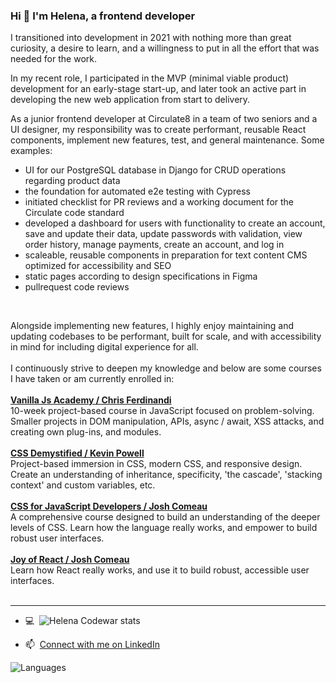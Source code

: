 ### Hi 👋 I'm Helena, a frontend developer

I transitioned into development in 2021 with nothing more than great curiosity, a desire to learn, and a willingness to put in all the effort that was needed for the work.

In my recent role, I participated in the MVP (minimal viable product) development for an early-stage start-up, and later took an active part in developing the new web application from start to delivery. 


As a junior frontend developer at Circulate8 in a team of two seniors and a UI designer, my responsibility was to create performant, reusable React components, implement new features, test, and general maintenance. Some examples:

- UI for our PostgreSQL database in Django for CRUD operations regarding product data
- the foundation for automated e2e testing with Cypress
- initiated checklist for PR reviews and a working document for the Circulate code standard
- developed a dashboard for users with functionality to create an account, save and update their data, update
passwords with validation, view order history, manage payments, create an account, and log in
- scaleable, reusable components in preparation for text content CMS optimized for accessibility and SEO
- static pages according to design specifications in Figma
- pullrequest code reviews
<br>

Alongside implementing new features, I highly enjoy maintaining and updating codebases to be performant, built for scale, and with accessibility in mind for including digital experience for all.<br><br>
I continuously strive to deepen my knowledge and below are some courses I have taken or am currently enrolled in:<br><br>
**[Vanilla Js Academy / Chris Ferdinandi](https://vanillajsacademy.com/)**<br>
10-week project-based course in JavaScript focused on problem-solving. Smaller projects in DOM manipulation, APIs, async / await, XSS attacks, and creating own plug-ins, and modules.<br><br>
**[CSS Demystified / Kevin Powell](https://cssdemystified.com/)**<br>
Project-based immersion in CSS, modern CSS, and responsive design. Create an understanding of inheritance, specificity, 'the cascade', 'stacking context' and custom variables, etc.<br><br>
**[CSS for JavaScript Developers / Josh Comeau](https://css-for-js.dev/)**<br>
A comprehensive course designed to build an understanding of the deeper levels of CSS. Learn how the language really works, and empower to build robust user interfaces.<br><br>
**[Joy of React / Josh Comeau](https://www.joyofreact.com/)**<br>
Learn how React really works, and use it to build robust, accessible user interfaces.<br><br>


 
<hr>

- 💻&nbsp; ![Helena Codewar stats](https://www.codewars.com/users/Helena-p/badges/small)

- 📫&nbsp; [Connect with me on LinkedIn](https://www.linkedin.com/in/helenaplantin/)


![Languages](https://wakatime.com/share/@Helena_p/3e81d817-7e07-4377-81d7-b1cf84cf0f02.svg)
